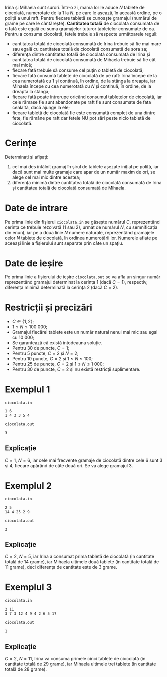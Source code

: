 Irina și Mihaela sunt surori. Într-o zi, mama lor le aduce $N$ tablete de ciocolată, numerotate de la $1$ la $N$, pe care le așează, în această ordine, pe o poliță a unui raft. Pentru fiecare tabletă se cunoaște gramajul (numărul de grame pe care le cântărește). **Cantitatea totală** de ciocolată consumată de o fată este egală cu suma gramajelor tuturor tabletelor consumate de ea. Pentru a consuma ciocolată, fetele trebuie să respecte următoarele reguli:
* cantitatea totală de ciocolată consumată de Irina trebuie să fie mai mare sau egală cu cantitatea totală de ciocolată consumată de sora sa;
* diferența dintre cantitatea totală de ciocolată consumată de Irina și cantitatea totală de ciocolată consumată de Mihaela trebuie să fie cât mai mică;
* fiecare fată trebuie să consume cel puțin o tabletă de ciocolată;
* fiecare fată consumă tablete de ciocolată de pe raft: Irina începe de la cea numerotată cu $1$ și continuă, în ordine, de la stânga la dreapta, iar Mihaela începe cu cea numerotată cu $N$ și continuă, în ordine, de la dreapta la stânga;
* fiecare fată poate întrerupe oricând consumul tabletelor de ciocolată, iar cele rămase fie sunt abandonate pe raft fie sunt consumate de fata cealaltă, dacă ajunge la ele;
* fiecare tabletă de ciocolată fie este consumată complet de una dintre fete, fie rămâne pe raft dar fetele NU pot sări peste nicio tabletă de ciocolată.

# Cerințe
Determinați și afișați:
1. cel mai des întâlnit gramaj în șirul de tablete așezate inițial pe poliță, iar dacă sunt mai multe gramaje care apar de un număr maxim de ori, se alege cel mai mic dintre acestea;
2. diferența minimă dintre cantitatea totală de ciocolată consumată de Irina și cantitatea totală de ciocolată consumată de Mihaela.

# Date de intrare

Pe prima linie din fișierul `ciocolata.in` se găsește numărul $C$, reprezentând cerința ce trebuie rezolvată ($1$ sau $2$), urmat de numărul $N$, cu semnificația din enunț, iar pe a doua linie $N$ numere naturale, reprezentând gramajele celor $N$ tablete de ciocolată, în ordinea numerotării lor. Numerele aflate pe aceeași linie a fișierului sunt separate prin câte un spațiu.

# Date de ieșire

Pe prima linie a fișierului de ieșire `ciocolata.out` se va afla un singur număr reprezentând gramajul determinat la cerința $1$ (dacă $C = 1$), respectiv, diferența minimă determinată la cerința $2$ (dacă $C = 2$).

# Restricții și precizări

* $C \in \{1, 2\}$;
* $1 \leq N \leq 100 \ 000$;
* Gramajul fiecărei tablete este un număr natural nenul mai mic sau egal cu $10 \ 000$;
* Se garantează că există întodeauna soluție.
* Pentru $30$ de puncte, $C = 1$;
* Pentru $5$ puncte, $C = 2$ și $N = 2$;
* Pentru $10$ puncte, $C = 2$ și $1 \leq N \leq 100$;
* Pentru $25$ de puncte, $C = 2$ și $1 \leq N \leq 1 \ 000$;
* Pentru $30$ de puncte, $C = 2$ și nu există restricții suplimentare.

# Exemplul 1

`ciocolata.in`
```
1 6
1 4 3 3 5 4
```

`ciocolata.out`
```
3
```

## Explicație

$C = 1$, $N = 6$, iar cele mai frecvente gramaje de ciocolată dintre cele $6$ sunt $3$ și $4$, fiecare apărând de câte două ori. Se va alege gramajul $3$.

# Exemplul 2

`ciocolata.in`
```
2 5
14 4 25 2 9
```

`ciocolata.out`
```
3
```

## Explicație
$C = 2$, $N = 5$, iar Irina a consumat prima tabletă de ciocolată (în cantitate totală de $14$ grame), iar Mihaela ultimele două tablete (în cantitate totală de $11$ grame), deci diferența de cantitate este de $3$ grame.

# Exemplul 3

`ciocolata.in`
```
2 11
3 7 3 12 4 9 4 2 6 5 17
```

`ciocolata.out`
```
1
```

## Explicație

$C = 2$, $N = 11$, Irina va consuma primele cinci tablete de ciocolată (în cantitate totală de $29$ grame), iar Mihaela ultimele trei tablete (în cantitate totală de $28$ grame).

